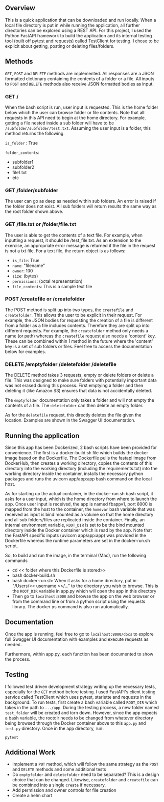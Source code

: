 ## Overview
This is a quick application that can be downloaded and run locally. When a local file directory is put in while running the application, all further directories can be explored using a REST API. For this project, I used the Python FastAPI framework to build the application and its internal testing tool (built off pytest and requests) called TestClient for testing. I chose to be explicit about getting, posting or deleting files/folders.


## Methods
`GET`, `POST` and `DELETE` methods are implemented. All responses are a JSON formatted dictionary containing the contents of a folder or a file. All inputs to `POST` and `DELETE` methods also receive JSON formatted bodies as input. 


### GET /
When the bash script is run, user input is requested. This is the home folder below which the user can browse folder or file contents. Note that all requests in this API need to begin at the home directory. For example, getting a file nested inside a sub folder will have to be `/subfolder/subfolder/test.txt`. Assuming the user input is a folder, this method returns the following:

`is_folder` : True 

`folder_contents`: 
* subfolder1
* subfolder2
* file1.txt
* etc

### GET /folder/subfolder
The user can go as deep as needed within sub folders. An error is raised if the folder does not exist. All sub folders will return results the same way as the root folder shown above.


### GET /file.txt or /folder/file.txt
The user is able to get the contents of a text file. For example, when inputting a request, it should be /test_file.txt. As an extension to the exercise, an appropriate error message is returned if the file in the request is not a txt file. For a text file, the return object is as follows:

* `is_file`: True
* `name`: "filename"
* `owner`: 100
* `size`: (bytes)
* `permissions`: (octal representation)
* `file_contents`: This is a sample text file


### POST /createfile or /createfolder
The POST method is split up into two types, the `createfile` and `createfolder`. This allows the user to be explicit in their request. For example, the JSON bodies for requesting the creation of a file is different from a folder as a file includes contents. Therefore they are split up into different requests. For example, the `createfolder` method only needs a name (or path) whereas the `createfile` request also needs a 'content' key. These can be combined within 1 method in the future where the 'content' key is a set of sub folders or files. Feel free to access the documentation below for examples. 


### DELETE /emptyfolder /deletefolder /deletefile
The DELETE method takes 3 requests, empty or delete folders or delete a file. This was designed to make sure folders with potentially important data was not erased during this process. First emptying a folder and then deleting it (like Amazon S3) ensures that data is not accidentally deleted. 

The `emptyfolder` documentation only takes a folder and will not empty the contents of a file. The `deletefolder` can then delete an empty folder. 

As for the `deletefile` request, this directly deletes the file given the location. Examples are shown in the Swagger UI documentation. 


## Running the application
Since this app has been Dockerized, 2 bash scripts have been provided for convenience. The first is a docker-build.sh file which builds the docker image based on the Dockerfile. The Dockerfile pulls the fastapi image from DockerHub, then creates a working directory, copies the contents of this directory into the working directory (including the requirements.txt) into the working directory inside the container, installs the necessary python packages and runs the uvicorn app/app:app bash command on the local host. 

As for starting up the actual container, in the docker-run.sh bash script, it asks for a user input, which is the home directory from where to launch the app. Once user input is received, the app is named fbappv1, port 8000 is mapped from the host to the container, the `homevar` bash variable that was received as input is bind mounted as a volume so that the home directory and all sub folders/files are replicated inside the container. Finally, an internal environment variable, `ROOT_DIR` is set to be the bind mounted directory inside the Docker container which is read by the app. Note that the FastAPI specific inputs (uvicorn app/app:app) was provided in the Dockerfile whereas the runtime parameters are set in the docker-run.sh script.

So, to build and run the image, in the terminal (Mac), run the following commands
* cd << folder where this Dockerfile is stored>>
* bash docker-build.sh
* bash docker-run.sh: When it asks for a home directory, put in: "/Users/<< username >>/..." to the directory you wish to browse. This is the `ROOT_DIR` variable in app.py which will open the app in this directory
* Then go to `localhost:8000` and browse the app on the web browser or from the command line or from a python script using the requests library. The docker ps command is also run automatically. 


## Documentation
Once the app is running, feel free to go to `localhost:8000/docs` to explore full Swagger UI documentation with examples and execute requests as needed. 

Furthermore, within app.py, each function has been documented to show the process. 


## Testing
I followed test driven development strategy writing up the necessary tests, especially for the `GET` method before testing. I used FastAPI's client testing service called TestClient which uses pytest, starlette and requests in the background. To run tests, first create a bash variable called `ROOT_DIR` which takes in the path to `.../app`. During the testing process, a new folder named `test_folder` will be created and torn down. However, since the app expects a bash variable, the rootdir needs to be changed from whatever directory being browsed through the Docker container above to this `app.py` and `test.py` directory. Once in the app directory, run:

`pytest`

## Additional Work
* Implement a `PUT` method, which will follow the same strategy as the `POST` and `DELETE` methods and some additional tests
* Do `emptyfolder` and `deletefolder` need to be separated? This is a design choice that can be changed. Likewise, `createfolder` and `createfile` can be combined into a single `create` if necessary. 
* Add permission and owner controls for file creation
* Create a helm chart